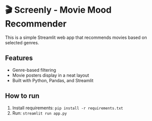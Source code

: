 # 🎬 Screenly - Movie Mood Recommender

This is a simple Streamlit web app that recommends movies based on selected genres.

## Features
- Genre-based filtering
- Movie posters display in a neat layout
- Built with Python, Pandas, and Streamlit

## How to run
1. Install requirements: `pip install -r requirements.txt`
2. Run: `streamlit run app.py`

